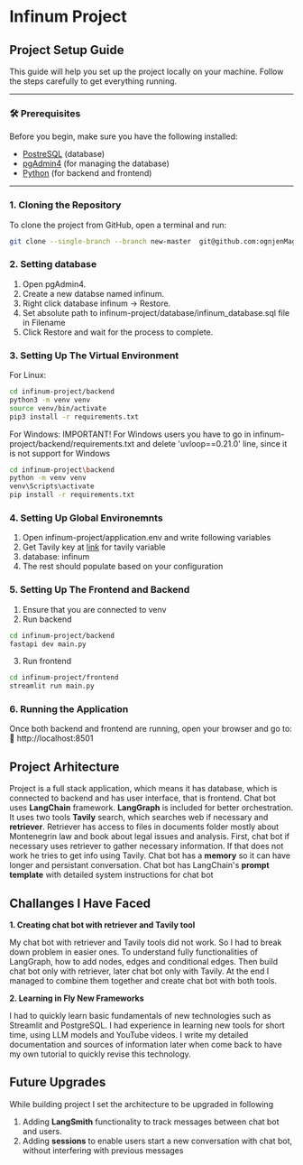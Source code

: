 # Infinum Project

## Project Setup Guide  

This guide will help you set up the project locally on your machine. Follow the steps carefully to get everything running.

---

### **🛠️ Prerequisites**  
Before you begin, make sure you have the following installed:
- [PostreSQL](https://dev.mysql.com/downloads/mysql/) (database)  
- [pgAdmin4](https://www.mysql.com/products/workbench/) (for managing the database)  
- [Python](https://www.python.org/) (for backend and frontend)  

---

### **1. Cloning the Repository**  
To clone the project from GitHub, open a terminal and run:  

```sh
git clone --single-branch --branch new-master  git@github.com:ognjenMagicni/infinum-project.git
```

### **2. Setting database**

1. Open pgAdmin4.
2. Create a new databse named infinum.
3. Right click database infinum -> Restore.
4. Set absolute path to infinum-project/database/infinum_database.sql file in Filename
5. Click Restore and wait for the process to complete.

### **3. Setting Up The Virtual Environment**

For Linux:
```sh
cd infinum-project/backend
python3 -m venv venv
source venv/bin/activate
pip3 install -r requirements.txt
```

For Windows:
IMPORTANT! For Windows users you have to go in infinum-project/backend/requirements.txt and delete 'uvloop==0.21.0' line, since it is not support for Windows
```sh
cd infinum-project\backend
python -m venv venv
venv\Scripts\activate
pip install -r requirements.txt
```

### **4. Setting Up Global Environemnts**

1. Open infinum-project/application.env and write following variables
2. Get Tavily key at [link](https://tavily.com/) for tavily variable
3. database: infinum
4. The rest should populate based on your configuration

### **5. Setting Up The Frontend and Backend**

1. Ensure that you are connected to venv
2. Run backend
```sh
cd infinum-project/backend
fastapi dev main.py
```
3. Run frontend
```sh
cd infinum-project/frontend
streamlit run main.py
```

### **6. Running the Application**
Once both backend and frontend are running, open your browser and go to:
🔗 http://localhost:8501

## Project Arhitecture

Project is a full stack application, which means it has database, which is connected to backend and has user interface, that is frontend. 
Chat bot uses **LangChain** framework. **LangGraph** is included for better orchestration. It uses two tools **Tavily** search, which searches web if necessary and **retriever**. Retriever has access to files in documents folder mostly about Montenegrin law and book about legal issues and analysis. First, chat bot if necessary uses retriever to gather necessary information. If that does not work he tries to get info using Tavily.
Chat bot has a **memory** so it can have longer and persistant conversation.
Chat bot has LangChain's **prompt template** with detailed system instructions for chat bot

## Challanges I Have Faced

**1. Creating chat bot with retriever and Tavily tool**

My chat bot with retriever and Tavily tools did not work. So I had to break down problem in easier ones. To understand fully functionalities of LangGraph, how to add nodes, edges and conditional edges. Then build chat bot only with retriever, later chat bot only with Tavily. At the end I managed to combine them together and create chat bot with both tools. 

**2. Learning in Fly New Frameworks**

I had to quickly learn basic fundamentals of new technologies such as Streamlit and PostgreSQL. I had experience in learning new tools for short time, using LLM models and YouTube videos. I write my detailed documentation and sources of information later when come back to have my own tutorial to quickly revise this technology. 

## Future Upgrades

While building project I set the architecture to be upgraded in following
1. Adding **LangSmith** functionality to track messages between chat bot and users.
2. Adding **sessions** to enable users start a new conversation with chat bot, without interfering with previous messages


